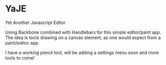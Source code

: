 YaJE
====

Yet Another Javascript Editor

Using Backbone combined with Handlebars for this simple editor/paint app.  The idea is tools drawing on a canvas element, as one would
expect from a paint/editor app.

I have a working pencil tool, will be adding a settings menu soon and more tools to come!